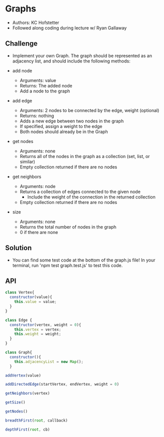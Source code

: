 # Graphs

- Authors: KC Hofstetter
- Followed along coding during lecture w/ Ryan Gallaway

## Challenge

- Implement your own Graph. The graph should be represented as an adjacency list, and should include the following methods:

- add node
  - Arguments: value
  - Returns: The added node
  - Add a node to the graph
- add edge
  - Arguments: 2 nodes to be connected by the edge, weight (optional)
  - Returns: nothing
  - Adds a new edge between two nodes in the graph
  - If specified, assign a weight to the edge
  - Both nodes should already be in the Graph
- get nodes
  - Arguments: none
  - Returns all of the nodes in the graph as a collection (set, list, or similar)
  - Empty collection returned if there are no nodes
- get neighbors
  - Arguments: node
  - Returns a collection of edges connected to the given node
    - Include the weight of the connection in the returned collection
  - Empty collection returned if there are no nodes
- size
  - Arguments: none
  - Returns the total number of nodes in the graph
  - 0 if there are none

## Solution

- You can find some test code at the bottom of the graph.js file! In your terminal, run 'npm test graph.test.js' to test this code.

## API

```js
class Vertex{
  constructor(value){
    this.value = value;
  }
}
```

```js
class Edge {
  constructor(vertex, weight = 0){
    this.vertex = vertex;
    this.weight = weight;
  }
}
```

```js
class Graph{
  constructor(){
    this.adjacencyList = new Map();
  }
```

```js
addVertex(value)
```

```js
addDirectedEdge(startVertex, endVertex, weight = 0)
```

```js
getNeighbors(vertex)
```

```js
getSize()
```

```js
getNodes()
```

```js
breadthFirst(root, callback)
```

```js
depthFirst(root, cb)
```
